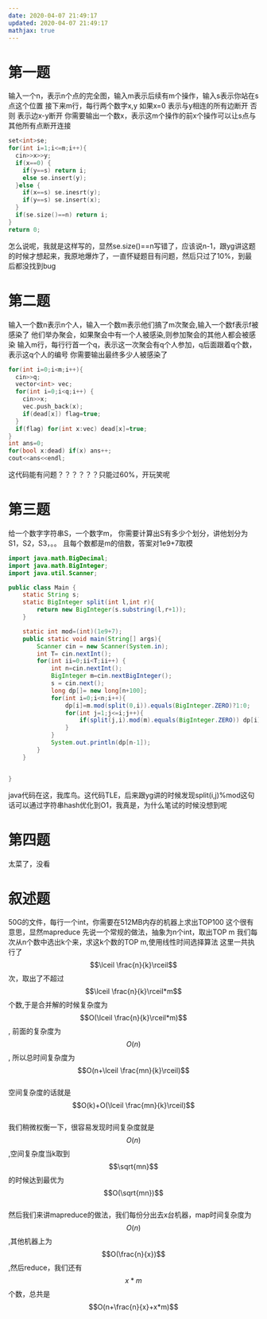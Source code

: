 ```yaml
---
date: 2020-04-07 21:49:17
updated: 2020-04-07 21:49:17
mathjax: true
---
```


# 第一题
输入一个n，表示n个点的完全图，输入m表示后续有m个操作，输入s表示你站在s点这个位置
接下来m行，每行两个数字x,y
 如果x=0 表示与y相连的所有边断开
 否则 表示边x-y断开
 你需要输出一个数x，表示这m个操作的前x个操作可以让s点与其他所有点断开连接
```cpp
set<int>se;
for(int i=1;i<=m;i++){
  cin>>x>>y;
  if(x==0) {
    if(y==s) return i;
    else se.insert(y);
  }else {
    if(x==s) se.inesrt(y);
    if(y==s) se.insert(x);
  }
  if(se.size()==n) return i;
}
return 0;
```
 怎么说呢，我就是这样写的，显然se.size()==n写错了，应该说n-1，跟yg讲这题的时候才想起来，我原地爆炸了，一直怀疑题目有问题，然后只过了10%，到最后都没找到bug
<!--more-->

# 第二题
 输入一个数n表示n个人，输入一个数m表示他们搞了m次聚会,输入一个数f表示f被感染了
 他们举办聚会，如果聚会中有一个人被感染,则参加聚会的其他人都会被感染
 输入m行，每行行首一个q，表示这一次聚会有q个人参加，q后面跟着q个数，表示这q个人的编号
 你需要输出最终多少人被感染了
```cpp
for(int i=0;i<m;i++){
  cin>>q;
  vector<int> vec;
  for(int i=0;i<q;i++) {
  	cin>>x;
  	vec.push_back(x);
  	if(dead[x]) flag=true;
  }
  if(flag) for(int x:vec) dead[x]=true;
}
int ans=0;
for(bool x:dead) if(x) ans++;
cout<<ans<<endl;
```
 这代码能有问题？？？？？？只能过60%，开玩笑呢

# 第三题
 给一个数字字符串S，一个数字m，
 你需要计算出S有多少个划分，讲他划分为S1，S2，S3，。。 且每个数都是m的倍数，答案对1e9+7取模
```java
import java.math.BigDecimal;
import java.math.BigInteger;
import java.util.Scanner;

public class Main {
    static String s;
    static BigInteger split(int l,int r){
        return new BigInteger(s.substring(l,r+1));
    }

    static int mod=(int)(1e9+7);
    public static void main(String[] args){
        Scanner cin = new Scanner(System.in);
        int T= cin.nextInt();
        for(int ii=0;ii<T;ii++) {
            int n=cin.nextInt();
            BigInteger m=cin.nextBigInteger();
            s = cin.next();
            long dp[]= new long[n+100];
            for(int i=0;i<n;i++){
                dp[i]=m.mod(split(0,i)).equals(BigInteger.ZERO)?1:0;
                for(int j=1;j<=i;j++){
                    if(split(j,i).mod(m).equals(BigInteger.ZERO)) dp[i]=(dp[i]+dp[j-1])%mod;
                }
            }
            System.out.println(dp[n-1]);
        }
    }


}
```
 java代码在这，我库鸟。这代码TLE，后来跟yg讲的时候发现split(i,j)%mod这句话可以通过字符串hash优化到O1，我真是，为什么笔试的时候没想到呢

# 第四题
 太菜了，没看

# 叙述题
 50G的文件，每行一个int，你需要在512MB内存的机器上求出TOP100
 这个很有意思，显然mapreduce
 先说一个常规的做法，抽象为n个int，取出TOP m
 我们每次从n个数中选出k个来，求这k个数的TOP m,使用线性时间选择算法
 这里一共执行了$$\lceil \frac{n}{k}\rceil$$次，取出了不超过$$\lceil \frac{n}{k}\rceil*m$$个数,于是合并解的时候复杂度为$$O(\lceil \frac{n}{k}\rceil*m)$$,  前面的复杂度为$$O(n)$$, 所以总时间复杂度为$$O(n+\lceil \frac{mn}{k}\rceil)$$<br>
 空间复杂度的话就是$$O(k)+O(\lceil \frac{mn}{k}\rceil)$$<br>
 我们稍微权衡一下，很容易发现时间复杂度就是$$O(n)$$,空间复杂度当k取到$$\sqrt{mn}$$的时候达到最优为$$O(\sqrt{mn})$$<br>
 然后我们来讲mapreduce的做法，我们每份分出去x台机器，map时间复杂度为$$O(n)$$,其他机器上为$$O(\frac{n}{x})$$,然后reduce，我们还有$$x*m$$个数，总共是$$O(n+\frac{n}{x}+x*m)$$